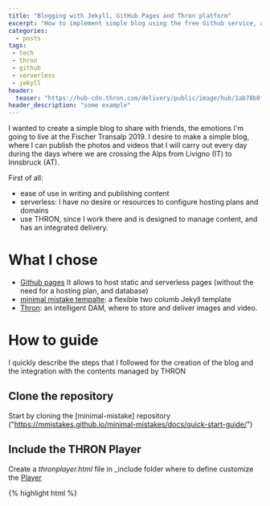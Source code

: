 ```yaml
---
title: "Blogging with Jekyll, GitHub Pages and Thron platform"
excerpt: "How to implement simple blog using the free Github service, a static site generator and the Thron DAM platform to centralize and deliver the multimedia content"
categories:
  - posts
tags: 
 - tech 
 - thron 
 - github
 - serverless
 - jekyll
header: 
  teaser: "https://hub-cdn.thron.com/delivery/public/image/hub/1ab78b0f-caed-4daa-944e-b03ff36f2d4b/1kvrf0/std/0x0/header.jpg"
header_description: "some example"
---
```


I wanted to create a simple blog to share with friends, the emotions I'm going to live at the Fischer Transalp 2019.
I desire to make a simple blog, where I can publish the photos and videos that I will carry out every day during the days where we are crossing the Alps from Livigno (IT) to Innsbruck (AT).

First of all:
* ease of use in writing and publishing content
* serverless: I have no desire or resources to configure hosting plans and domains
* use THRON, since I work there and is designed to manage content, and has an integrated delivery.

# What I chose
- [Github pages]("https://pages.github.com/") It allows to host static and serverless pages (without the need for a hosting plan, and database)
- [minimal mistake tempalte]("https://mmistakes.github.io/minimal-mistakes/"): a flexible two columb Jekyll template
- [Thron]("https://www.thron.com"): an intelligent DAM, where to store and deliver images and video.

# How to guide
I quickly describe the steps that I followed for the creation of the blog and the integration with the contents managed by THRON

## Clone the repository
Start by cloning the [minimal-mistake] repository ("https://mmistakes.github.io/minimal-mistakes/docs/quick-start-guide/")

## Include the THRON Player
Create a *thronplayer.html* file in _include folder where to define customize the [Player]("https://help.thron.com/hc/en-us/articles/115003098433-THRON-Universal-Player")

{% highlight html %} 
<div class="wrapper">
<iframe id="4fmms" width="100%" height="100%" 
src="https://<clientId>-cdn.thron.com/shared/plugins/embed/current/clientId/contentId/pkey" frameborder="0" scrolling="no" allowfullscreen>
</iframe>
</div>
{% endhighlight %}

## Upload your images and video in THRON
This is a simple guide how to upload contents in THRON [link]("https://help.thron.com/hc/en-us/articles/203722971-How-to-create-new-content")

## Create a new post and use your images/video
Create a new post and include the thron content using the *player*.
Here some examples:

A responsive image embedded on the page
{% highlight javascript %} 
{{ "{% include thronplayer.html 
contentId=<thron contentId> pkey=<share key> clientId=<thron serviceId>" }}%}
{% endhighlight %}

{% include thronplayer.html contentId="lagorai" divId="image1" pkey="a8yszh" clientId="hub" padding="75%" %}

And the same code for embedding a video content 

{% include thronplayer.html contentId="1ab78b0f-caed-4daa-944e-b03ff36f2d4b" divId="video1" pkey="1kvrf0" clientId="hub" padding="75%" %}
